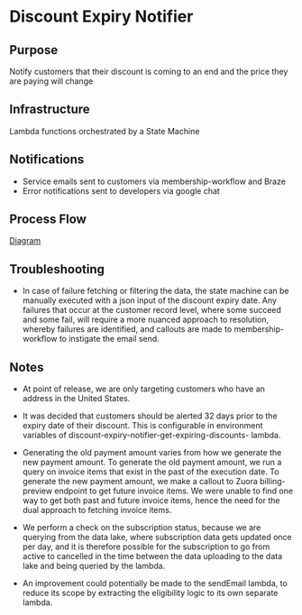# Discount Expiry Notifier

## Purpose
Notify customers that their discount is coming to an end and the price they are paying will change

## Infrastructure
Lambda functions orchestrated by a State Machine

## Notifications
- Service emails sent to customers via membership-workflow and Braze
- Error notifications sent to developers via google chat

## Process Flow
[Diagram](https://docs.google.com/drawings/d/10ltpkEfmTh4ljivDwi24zWo1cQn_L9gR8ksECrsyRt4/view)

## Troubleshooting
- In case of failure fetching or filtering the data, the state machine can be manually executed with a json input of the discount expiry date. Any failures that occur at the customer record level, where some succeed and some fail, will require a more nuanced approach to resolution, whereby failures are identified, and callouts are made to membership-workflow to instigate the email send.

## Notes
- At point of release, we are only targeting customers who have an address in the United States.

- It was decided that customers should be alerted 32 days prior to the expiry date of their discount. This is configurable in environment variables of discount-expiry-notifier-get-expiring-discounts-<stage> lambda.

- Generating the old payment amount varies from how we generate the new payment amount. To generate the old payment amount, we run a query on invoice items that exist in the past of the execution date. To generate the new payment amount, we make a callout to Zuora billing-preview endpoint to get future invoice items. We were unable to find one way to get both past and future invoice items, hence the need for the dual approach to fetching invoice items.

- We perform a check on the subscription status, because we are querying from the data lake, where subscription data gets updated once per day, and it is therefore possible for the subscription to go from active to cancelled in the time between the data uploading to the data lake and being queried by the lambda.

- An improvement could potentially be made to the sendEmail lambda, to reduce its scope by extracting the eligibility logic to its own separate lambda. 



